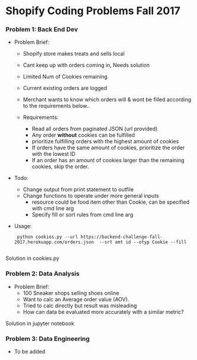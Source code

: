 # Shopify Coding Problems Fall 2017
### Problem 1: Back End Dev 
* Problem Brief:
    * Shopify store makes treats and sells local
    * Cant keep up with orders coming in, Needs solution
    * Limited Num of Cookies remaining
    * Current existing orders are logged
    * Merchant wants to know which orders will & wont be filled according to the requirements below..
    
    * Requirements:
        * Read all orders from paginated JSON (url provided)
        * Any order **without** cookies can be fulfilled
        * prioritize fulfilling orders with the highest amount of cookies
        * If orders have the same amount of cookies, prioritize the order with the lowest ID
        * If an order has an amount of cookies larger than the remaining cookies, skip the order.
        
* Todo:
    * Change output from print statement to outfile
    * Change functions to operate under more general inputs
        * resource could be food item other than Cookie, can be specified with cmd line arg
        * Specify fill or sort rules from cmd line arg

* Usage:
    ```
     python cookies.py --url https://backend-challenge-fall-2017.herokuapp.com/orders.json  --srt amt id --otyp Cookie --fill
     
     ```


Solution in cookies.py

### Problem 2: Data Analysis
* Problem Brief:
    * 100 Sneaker shops selling shoes online
    * Want to calc an Average order value (AOV).
    * Tried to calc directly but result was misleading
    * How can data be evaluated more accurately with a similar metric?
    
Solution in jupyter notebook
    
### Problem 3: Data Engineering
* To be added